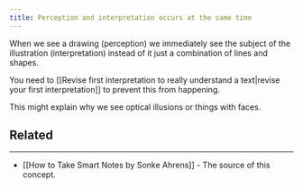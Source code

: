 ```yaml
---
title: Perception and interpretation occurs at the same time
---
```



When we see a drawing (perception) we immediately see the subject of the illustration (interpretation) instead of it just a combination of lines and shapes.

You need to [[Revise first interpretation to really understand a text|revise your first interpretation]] to prevent this from happening.

This might explain why we see optical illusions or things with faces.


## Related
---

- [[How to Take Smart Notes by Sonke Ahrens]] - The source of this concept.